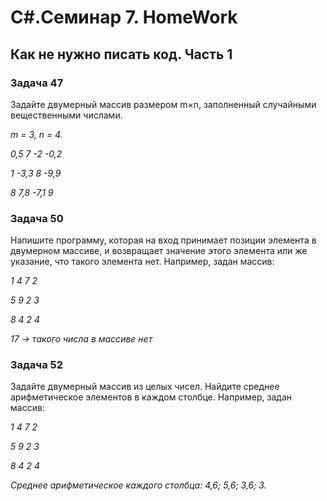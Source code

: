 # C#.Семинар 7. HomeWork
## Как не нужно писать код. Часть 1

### Задача 47

Задайте двумерный массив размером m×n, заполненный случайными вещественными числами.

*m = 3, n = 4.*

*0,5 7 -2 -0,2*

*1 -3,3 8 -9,9*

*8 7,8 -7,1 9*

### Задача 50

Напишите программу, которая на вход принимает позиции элемента в двумерном массиве, и возвращает значение этого элемента или же указание, что такого элемента нет.
Например, задан массив:

*1 4 7 2*

*5 9 2 3*

*8 4 2 4*

*17 -> такого числа в массиве нет*

### Задача 52

Задайте двумерный массив из целых чисел. Найдите среднее арифметическое элементов в каждом столбце.
Например, задан массив:

*1 4 7 2*

*5 9 2 3*

*8 4 2 4*

*Среднее арифметическое каждого столбца: 4,6; 5,6; 3,6; 3.*
